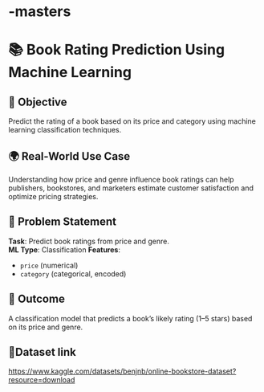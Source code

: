 # -masters

# 📚 Book Rating Prediction Using Machine Learning

## 🧠 Objective
Predict the rating of a book based on its price and category using machine learning classification 
techniques.

## 🌍 Real-World Use Case
Understanding how price and genre influence book ratings can help publishers, bookstores, and 
marketers estimate customer satisfaction and optimize pricing strategies.

## 🧩 Problem Statement
**Task**: Predict book ratings from price and genre.  
**ML Type**: Classification 
**Features**:  
- `price` (numerical)  
- `category` (categorical, encoded)

## 🚀 Outcome
A classification model that predicts a book’s likely rating (1–5 stars) based on its price and 
genre.

## 🔗Dataset link
https://www.kaggle.com/datasets/benjnb/online-bookstore-dataset?resource=download

